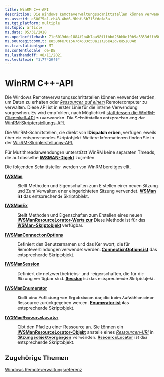 ```yaml
---
title: WinRM C++-API
description: Die Windows Remoteverwaltungsschnittstellen können verwendet werden, um Daten zu erhalten oder Ressourcen auf einem Remotecomputer zu verwalten. Diese API ist in erster Linie für die interne Verwendung vorgesehen. Es wird empfohlen, nach Möglichkeit stattdessen die WinRM-Clientshell-API zu verwenden.
ms.assetid: e50075a1-cb43-4bd6-9bbf-6b715fde6a3a
ms.tgt_platform: multiple
ms.topic: article
ms.date: 05/31/2018
ms.openlocfilehash: 71c6039dde1884f2b4b7aa9801fbbd26bb0e10b9a5353dffb5096ba66461d1d2
ms.sourcegitcommit: e858bbe701567d4583c50a11326e42d7ea51804b
ms.translationtype: MT
ms.contentlocale: de-DE
ms.lasthandoff: 08/11/2021
ms.locfileid: "117742946"
---
```

# <a name="winrm-c-api"></a>WinRM C++-API

Die Windows Remoteverwaltungsschnittstellen können verwendet werden, um Daten zu erhalten oder [*Ressourcen auf einem*](windows-remote-management-glossary.md) Remotecomputer zu verwalten. Diese API ist in erster Linie für die interne Verwendung vorgesehen. Es wird empfohlen, nach Möglichkeit [stattdessen die WinRM-Clientshell-API](client-shell-api.md) zu verwenden. Die Schnittstellen entsprechen eng der [WinRM-Skripterstellungs-API.](winrm-scripting-api.md)

Die WinRM-Schnittstellen, die direkt von **IDispatch erben,** verfügen jeweils über ein entsprechendes Skriptobjekt. Weitere Informationen finden Sie in der [WinRM-Skripterstellungs-API.](winrm-scripting-api.md)

Für Multithreadanwendungen unterstützt WinRM keine separaten Threads, die auf dasselbe [**IWSMAN-Objekt**](/windows/desktop/api/WSManDisp/nn-wsmandisp-iwsman) zugreifen.

Die folgenden Schnittstellen werden von WinRM bereitgestellt.

<dl> <dt>

<span id="IWSMan"></span><span id="iwsman"></span><span id="IWSMAN"></span>[**IWSMan**](/windows/desktop/api/WSManDisp/nn-wsmandisp-iwsman)
</dt> <dd>

Stellt Methoden und Eigenschaften zum Erstellen einer neuen Sitzung und Zum Verwalten einer eingerichteten Sitzung verwendet. [**WSMan ist**](wsman.md) das entsprechende Skriptobjekt.

</dd> <dt>

<span id="IWSManEx"></span><span id="iwsmanex"></span><span id="IWSMANEX"></span>[**IWSManEx**](/windows/desktop/api/WSManDisp/nn-wsmandisp-iwsman)
</dt> <dd>

Stellt Methoden und Eigenschaften zum Erstellen eines neuen [**IWSManResourceLocator-Werts zur**](/windows/desktop/api/WSManDisp/nn-wsmandisp-iwsmanresourcelocator) Diese Methode ist für das [**WSMan-Skriptobjekt**](wsman.md) verfügbar.

</dd> <dt>

<span id="IWSManConnectionOptions"></span><span id="iwsmanconnectionoptions"></span><span id="IWSMANCONNECTIONOPTIONS"></span>[**IWSManConnectionOptions**](/windows/desktop/api/WSManDisp/nn-wsmandisp-iwsmanconnectionoptions)
</dt> <dd>

Definiert den Benutzernamen und das Kennwort, die für Remoteverbindungen verwendet werden. [**ConnectionOptions ist**](connectionoptions.md) das entsprechende Skriptobjekt.

</dd> <dt>

<span id="IWSManSession"></span><span id="iwsmansession"></span><span id="IWSMANSESSION"></span>[**IWSManSession**](/windows/desktop/api/WSManDisp/nn-wsmandisp-iwsmansession)
</dt> <dd>

Definiert die netzwerkbetriebs- und -eigenschaften, die für die Sitzung verfügbar sind. [**Session**](session.md) ist das entsprechende Skriptobjekt.

</dd> <dt>

<span id="IWSManEnumerator"></span><span id="iwsmanenumerator"></span><span id="IWSMANENUMERATOR"></span>[**IWSManEnumerator**](/windows/desktop/api/WSManDisp/nn-wsmandisp-iwsmanenumerator)
</dt> <dd>

Stellt eine Auflistung von Ergebnissen dar, die beim Aufzählen einer Ressource zurückgegeben werden. [**Enumerator ist**](enumerator.md) das entsprechende Skriptobjekt.

</dd> <dt>

<span id="IWSManResourceLocator"></span><span id="iwsmanresourcelocator"></span><span id="IWSMANRESOURCELOCATOR"></span>[**IWSManResourceLocator**](/windows/desktop/api/WSManDisp/nn-wsmandisp-iwsmanresourcelocator)
</dt> <dd>

Gibt den Pfad zu einer Ressource an. Sie können ein [**IWSManResourceLocator-Objekt**](/windows/desktop/api/WSManDisp/nn-wsmandisp-iwsmanresourcelocator) anstelle eines [*Ressourcen-URI*](windows-remote-management-glossary.md) in [**Sitzungsobjektvorgängen**](session.md) verwenden. [**ResourceLocator**](resourcelocator.md) ist das entsprechende Skriptobjekt.

</dd> </dl>

## <a name="related-topics"></a>Zugehörige Themen

<dl> <dt>

[Windows Remoteverwaltungsreferenz](windows-remote-management-reference.md)
</dt> </dl>

 

 




